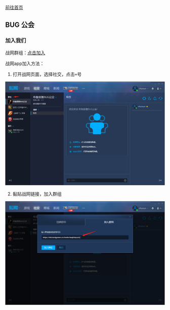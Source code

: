 [前往首页](https://a-ethan.github.io/bug/)

## BUG 公会


### 加入我们
战网群组：[点击加入](https://blizzardgames.cn/invite/bxqK4ojuz4J)

战网app加入方法：

1. 打开战网页面，选择社交，点击`+`号

![](images/20190812234754.png)

2. 黏贴战网链接，加入群组

![](images/20190812234903.png)